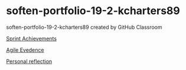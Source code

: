 # soften-portfolio-19-2-kcharters89
soften-portfolio-19-2-kcharters89 created by GitHub Classroom

[Sprint Achievements](soften-portfolio-19-2-kcharters89/Sprint%20Achievements.md)

[Agile Evedence](https://github.com/SoftEnOP/soften-portfolio-19-2-kcharters89/blob/master/Agile%20Evidence.md)

[Personal reflection](soften-portfolio-19-2-kcharters89/Personal%20Reflection.md)
